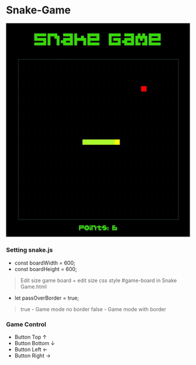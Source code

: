# Snake-Game

![](https://github.com/YanaShineRu/Snake-Game/blob/main/SnakeGame.gif)

### Setting snake.js

* const boardWidth = 600;
* const boardHeight = 600;
> Edit size game board + edit size css style #game-board in Snake Game.html
* let passOverBorder = true; 
> true - Game mode no border
> false - Game mode with border

### Game Control

* Button Top ↑
* Button Bottom ↓
* Button Left ←
* Button Right →
